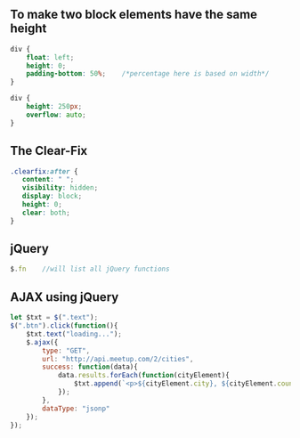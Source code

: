 
## To make two block elements have the same height

```css
div {
	float: left;
	height: 0;
	padding-bottom: 50%;	/*percentage here is based on width*/
}

div {
	height: 250px;
	overflow: auto;
}
```

## The Clear-Fix

```css
.clearfix:after {
   content: " "; 
   visibility: hidden;
   display: block;
   height: 0;
   clear: both;
}
```

## jQuery

```js
$.fn 	//will list all jQuery functions
```

## AJAX using jQuery

```js
let $txt = $(".text");
$(".btn").click(function(){
	$txt.text("loading...");
	$.ajax({
		type: "GET",
		url: "http://api.meetup.com/2/cities",
		success: function(data){
			data.results.forEach(function(cityElement){
				$txt.append(`<p>${cityElement.city}, ${cityElement.country}</p>`);
			});
		},
		dataType: "jsonp"
	});
});
```
<!--stackedit_data:
eyJoaXN0b3J5IjpbLTk3MDI4NzI3NywtODAxNzg4ODUwLC0xNj
U5OTE0NjksMTM1MTkwMzAwMyw4NzEzNTEwOTIsMTUzNjY5MTU3
MiwtMzE4MTg0Mjk4LC03OTg3NDk2NDQsNzQyODQzMTkzLC02MD
AzMjcxNzNdfQ==
-->